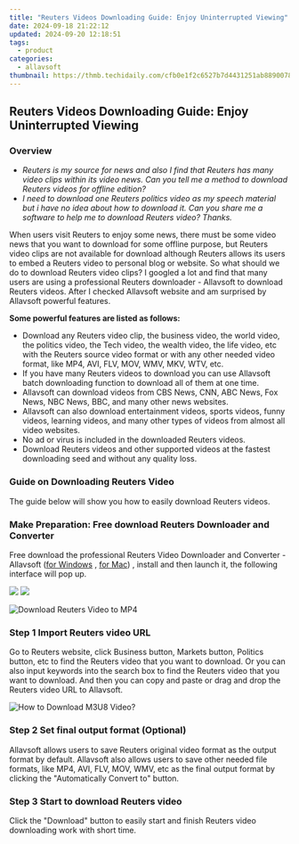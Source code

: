 ```yaml
---
title: "Reuters Videos Downloading Guide: Enjoy Uninterrupted Viewing"
date: 2024-09-18 21:22:12
updated: 2024-09-20 12:18:51
tags:
  - product
categories:
  - allavsoft
thumbnail: https://thmb.techidaily.com/cfb0e1f2c6527b7d4431251ab8890078af21f0bc88406680edc99866453f0d22.jpg
---
```


## Reuters Videos Downloading Guide: Enjoy Uninterrupted Viewing

### Overview

* _Reuters is my source for news and also I find that Reuters has many video clips within its video news. Can you tell me a method to download Reuters videos for offline edition?_
* _I need to download one Reuters politics video as my speech material but i have no idea about how to download it. Can you share me a software to help me to download Reuters video? Thanks._

When users visit Reuters to enjoy some news, there must be some video news that you want to download for some offline purpose, but Reuters video clips are not available for download although Reuters allows its users to embed a Reuters video to personal blog or website. So what should we do to download Reuters video clips? I googled a lot and find that many users are using a professional Reuters downloader - Allavsoft to download Reuters videos. After I checked Allavsoft website and am surprised by Allavsoft powerful features.

**Some powerful features are listed as follows:**

* Download any Reuters video clip, the business video, the world video, the politics video, the Tech video, the wealth video, the life video, etc with the Reuters source video format or with any other needed video format, like MP4, AVI, FLV, MOV, WMV, MKV, WTV, etc.
* If you have many Reuters videos to download you can use Allavsoft batch downloading function to download all of them at one time.
* Allavsoft can download videos from CBS News, CNN, ABC News, Fox News, NBC News, BBC, and many other news websites.
* Allavsoft can also download entertainment videos, sports videos, funny videos, learning videos, and many other types of videos from almost all video websites.
* No ad or virus is included in the downloaded Reuters videos.
* Download Reuters videos and other supported videos at the fastest downloading seed and without any quality loss.

### Guide on Downloading Reuters Video

The guide below will show you how to easily download Reuters videos.

### Make Preparation: Free download Reuters Downloader and Converter

Free download the professional Reuters Video Downloader and Converter - Allavsoft ([for Windows](https://tools.techidaily.com/allavsoft/products/) , [for Mac](https://tools.techidaily.com/allavsoft/products/)) , install and then launch it, the following interface will pop up.

[![](https://www.allavsoft.com/how-to/../images/how-to/free-download-win.jpg)](https://tools.techidaily.com/allavsoft/products/) [![](https://www.allavsoft.com/how-to/../images/how-to/free-download-mac.jpg)](https://tools.techidaily.com/allavsoft/products/)

![Download Reuters Video to MP4](https://www.allavsoft.com/how-to/../images/allavsoft/screen-shot-600.jpg)

### Step 1 Import Reuters video URL

Go to Reuters website, click Business button, Markets button, Politics button, etc to find the Reuters video that you want to download. Or you can also input keywords into the search box to find the Reuters video that you want to download. And then you can copy and paste or drag and drop the Reuters video URL to Allavsoft.

![How to Download M3U8 Video?](https://www.allavsoft.com/how-to/../images/how-to/download-rtmp-video/download-rtmp-video.jpg)

### Step 2 Set final output format (Optional)

Allavsoft allows users to save Reuters original video format as the output format by default. Allavsoft also allows users to save other needed file formats, like MP4, AVI, FLV, MOV, WMV, etc as the final output format by clicking the "Automatically Convert to" button.

### Step 3 Start to download Reuters video

Click the "Download" button to easily start and finish Reuters video downloading work with short time.

<ins class="adsbygoogle"
     style="display:block"
     data-ad-format="autorelaxed"
     data-ad-client="ca-pub-7571918770474297"
     data-ad-slot="1223367746"></ins>



<ins class="adsbygoogle"
     style="display:block"
     data-ad-client="ca-pub-7571918770474297"
     data-ad-slot="8358498916"
     data-ad-format="auto"
     data-full-width-responsive="true"></ins>
